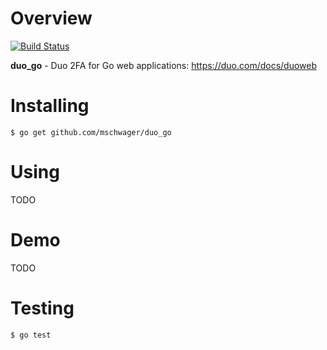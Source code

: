 # Overview

[![Build Status](https://travis-ci.org/mschwager/duo_go.svg?branch=master)](https://travis-ci.org/mschwager/duo_go)

**duo_go** - Duo 2FA for Go web applications: https://duo.com/docs/duoweb

# Installing

```
$ go get github.com/mschwager/duo_go
```

# Using

TODO

# Demo

TODO

# Testing

```
$ go test
```
